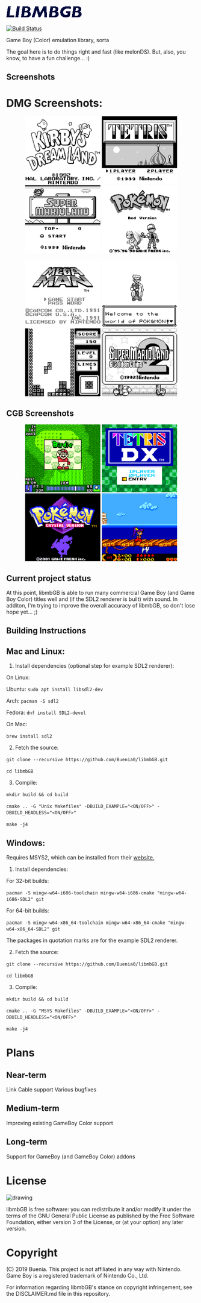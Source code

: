 <img src="https://github.com/Buenia0/libmbGB/blob/develop/res/libmbgblogo.png" alt="drawing" width="200"/>

[![Build Status](https://travis-ci.org/Buenia0/libmbGB.svg?branch=master)](https://travis-ci.org/Buenia0/libmbGB)

Game Boy (Color) emulation library, sorta

The goal here is to do things right and fast (like melonDS). But, also, you know, to have a fun challenge... :)

## Screenshots

# DMG Screenshots:

<p align="center">
  <img src="https://github.com/Buenia0/libmbGB/blob/develop/res/screens/kdl.bmp" alt="kdl" width="200"/>
  <img src="https://github.com/Buenia0/libmbGB/blob/develop/res/screens/tetris.bmp" alt="tetris" width="200"/>
  <img src="https://github.com/Buenia0/libmbGB/blob/develop/res/screens/sml.bmp" alt="sml" width="200"/>
  <img src="https://github.com/Buenia0/libmbGB/blob/develop/res/screens/poker.bmp" alt="poker" width="200"/>
</p>

<p align="center">
  <img src="https://github.com/Buenia0/libmbGB/blob/develop/res/screens/mm.bmp" alt="mm" width="200"/>
  <img src="https://github.com/Buenia0/libmbGB/blob/develop/res/screens/poker2.bmp" alt="poker2" width="200"/>
  <img src="https://github.com/Buenia0/libmbGB/blob/develop/res/screens/tetris2.bmp" alt="tetris2" width="200"/>
  <img src="https://github.com/Buenia0/libmbGB/blob/develop/res/screens/smlgc.bmp" alt="smlgc" width="200"/>
</p>


## CGB Screenshots

<p align="center">
  <img src="https://github.com/Buenia0/libmbGB/blob/develop/res/screens/mariogolf.bmp" alt="mariogolf" width="200"/>
  <img src="https://github.com/Buenia0/libmbGB/blob/develop/res/screens/tetrisdx.bmp" alt="tetrisdx" width="200"/>
  <img src="https://github.com/Buenia0/libmbGB/blob/develop/res/screens/pokec.bmp" alt="pokec" width="200"/>
  <img src="https://github.com/Buenia0/libmbGB/blob/develop/res/screens/shantae.bmp" alt="shantae" width="200"/>
</p>

## Current project status

At this point, libmbGB is able to run many commercial Game Boy (and Game Boy Color) titles well and (if the SDL2 renderer is built) with sound. In additon, I'm trying to improve the overall accuracy of libmbGB, so don't lose hope yet... ;)

## Building Instructions

## Mac and Linux:

1. Install dependencies (optional step for example SDL2 renderer):

On Linux:

Ubuntu: `sudo apt install libsdl2-dev`

Arch: `pacman -S sdl2`

Fedora: `dnf install SDL2-devel`


On Mac:

`brew install sdl2`

2. Fetch the source:

`git clone --recursive https://github.com/Buenia0/libmbGB.git`

`cd libmbGB`

3. Compile:

`mkdir build && cd build`

`cmake .. -G "Unix Makefiles" -DBUILD_EXAMPLE="<ON/OFF>" -DBUILD_HEADLESS="<ON/OFF>"`

`make -j4`

## Windows:

Requires MSYS2, which can be installed from their [website.](http://www.msys2.org/)

1. Install dependencies:

For 32-bit builds:

`pacman -S mingw-w64-i686-toolchain mingw-w64-i686-cmake "mingw-w64-i686-SDL2" git`

For 64-bit builds:

`pacman -S mingw-w64-x86_64-toolchain mingw-w64-x86_64-cmake "mingw-w64-x86_64-SDL2" git `

The packages in quotation marks are for the example SDL2 renderer.

2. Fetch the source:

`git clone --recursive https://github.com/Buenia0/libmbGB.git`

`cd libmbGB`

3. Compile:

`mkdir build && cd build`

`cmake .. -G "MSYS Makefiles" -DBUILD_EXAMPLE="<ON/OFF>" -DBUILD_HEADLESS="<ON/OFF>"`

`make -j4`

# Plans

## Near-term

Link Cable support
Various bugfixes

## Medium-term

Improving existing GameBoy Color support

## Long-term

Support for GameBoy (and GameBoy Color) addons

# License

<img src="https://www.gnu.org/graphics/gplv3-127x51.png" alt="drawing" width="150"/>

libmbGB is free software: you can redistribute it and/or modify it under the terms of the GNU General Public License as published by the Free Software Foundation, either version 3 of the License, or (at your option) any later version.

# Copyright

(C) 2019 Buenia. This project is not affiliated in any way with Nintendo. Game Boy is a registered trademark of Nintendo Co., Ltd.

For information regarding libmbGB's stance on copyright infringement, see the DISCLAIMER.md file in this repository.
